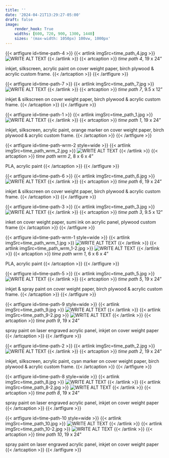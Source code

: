```yaml
---
title: ''
date: '2024-04-21T13:29:27-05:00'
draft: false
image:
    render_hook: True
    widths: [600, 720, 900, 1300, 1440]
    sizes: '(max-width: 1050px) 100vw, 1000px'
---
```


{{< artfigure id=time-path-4 >}}
{{< artlink imgSrc=time_path_4.jpg >}}
![WRITE ALT TEXT](time_path_4.jpg)
{{< /artlink >}}
{{< artcaption >}}
_time path 4_, 19 x 24”

inkjet, silkscreen, acrylic paint on cover weight paper, birch plywood & acrylic custom frame.
{{< /artcaption >}}
{{< /artfigure >}}

{{< artfigure id=time-path-7 >}}
{{< artlink imgSrc=time_path_7.jpg >}}
![WRITE ALT TEXT](time_path_7.jpg)
{{< /artlink >}}
{{< artcaption >}}
_time path 7_, 9.5 x 12”

inkjet & silkscreen on cover weight paper, birch plywood & acrylic custom frame.
{{< /artcaption >}}
{{< /artfigure >}}

{{< artfigure id=time-path-1 >}}
{{< artlink imgSrc=time_path_1.jpg >}}
![WRITE ALT TEXT](time_path_1.jpg)
{{< /artlink >}}
{{< artcaption >}}
_time path 1_, 19 x 24”

inkjet, silkscreen, acrylic paint, orange marker on cover weight paper, birch plywood & acrylic custom frame.
{{< /artcaption >}}
{{< /artfigure >}}

{{< artfigure id=time-path-wrm-2 style=wide >}}
{{< artlink imgSrc=time_path_wrm_2.jpg >}}
![WRITE ALT TEXT](time_path_wrm_2.jpg)
{{< /artlink >}}
{{< artcaption >}}
_time path wrm 2_, 8 x 6 x 4”

PLA, acrylic paint
{{< /artcaption >}}
{{< /artfigure >}}

{{< artfigure id=time-path-6 >}}
{{< artlink imgSrc=time_path_6.jpg >}}
![WRITE ALT TEXT](time_path_6.jpg)
{{< /artlink >}}
{{< artcaption >}}
_time path 6_, 19 x 24”

inkjet & silkscreen on cover weight paper, birch plywood & acrylic custom frame.
{{< /artcaption >}}
{{< /artfigure >}}

{{< artfigure id=time-path-3 >}}
{{< artlink imgSrc=time_path_3.jpg >}}
![WRITE ALT TEXT](time_path_3.jpg)
{{< /artlink >}}
{{< artcaption >}}
_time path 3_, 9.5 x 12”

inket on cover weight paper, sumi ink on acrylic panel, plywood custom frame
{{< /artcaption >}}
{{< /artfigure >}}

{{< artfigure id=time-path-wrm-1 style=wide >}}
{{< artlink imgSrc=time_path_wrm_1.jpg >}}
![WRITE ALT TEXT](time_path_wrm_1.jpg)
{{< /artlink >}}
{{< artlink imgSrc=time_path_wrm_1-2.jpg >}}
![WRITE ALT TEXT](time_path_wrm_1-2.jpg)
{{< /artlink >}}
{{< artcaption >}}
_time path wrm 1_, 6 x 6 x 4”

PLA, acrylic paint
{{< /artcaption >}}
{{< /artfigure >}}

{{< artfigure id=time-path-5 >}}
{{< artlink imgSrc=time_path_5.jpg >}}
![WRITE ALT TEXT](time_path_5.jpg)
{{< /artlink >}}
{{< artcaption >}}
_time path 5_, 19 x 24”

inkjet & spray paint on cover weight paper, birch plywood & acrylic custom frame.
{{< /artcaption >}}
{{< /artfigure >}}

{{< artfigure id=time-path-9 style=wide >}}
{{< artlink imgSrc=time_path_9.jpg >}}
![WRITE ALT TEXT](time_path_9.jpg)
{{< /artlink >}}
{{< artlink imgSrc=time_path_9-2.jpg >}}
![WRITE ALT TEXT](time_path_9-2.jpg)
{{< /artlink >}}
{{< artcaption >}}
_time path 9_, 19 x 24”

spray paint on laser engraved acrylic panel, inkjet on cover weight paper
{{< /artcaption >}}
{{< /artfigure >}}

{{< artfigure id=time-path-2 >}}
{{< artlink imgSrc=time_path_2.jpg >}}
![WRITE ALT TEXT](time_path_2.jpg)
{{< /artlink >}}
{{< artcaption >}}
_time path 2_, 19 x 24”

inkjet, silkscreen, acrylic paint, cyan marker on cover weight paper, birch plywood & acrylic custom frame.
{{< /artcaption >}}
{{< /artfigure >}}

{{< artfigure id=time-path-8 style=wide >}}
{{< artlink imgSrc=time_path_8.jpg >}}
![WRITE ALT TEXT](time_path_8.jpg)
{{< /artlink >}}
{{< artlink imgSrc=time_path_8-2.jpg >}}
![WRITE ALT TEXT](time_path_8-2.jpg)
{{< /artlink >}}
{{< artcaption >}}
_time path 8_, 19 x 24”

spray paint on laser engraved acrylic panel, inkjet on cover weight paper
{{< /artcaption >}}
{{< /artfigure >}}

{{< artfigure id=time-path-10 style=wide >}}
{{< artlink imgSrc=time_path_10.jpg >}}
![WRITE ALT TEXT](time_path_10.jpg)
{{< /artlink >}}
{{< artlink imgSrc=time_path_10-2.jpg >}}
![WRITE ALT TEXT](time_path_10-2.jpg)
{{< /artlink >}}
{{< artcaption >}}
_time path 10_, 19 x 24”

spray paint on laser engraved acrylic panel, inkjet on cover weight paper
{{< /artcaption >}}
{{< /artfigure >}}
